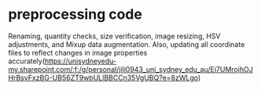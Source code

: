 # preprocessing code
Renaming, quantity checks, size verification, image resizing, HSV adjustments, and Mixup data augmentation. Also, updating all coordinate files to reflect changes in image properties accurately(https://unisydneyedu-my.sharepoint.com/:f:/g/personal/jili0943_uni_sydney_edu_au/Ei7UMrojhOJHrBsvFxzBG-UB56ZT9wbULlBBCCn35VgUBQ?e=8zWLgo)
